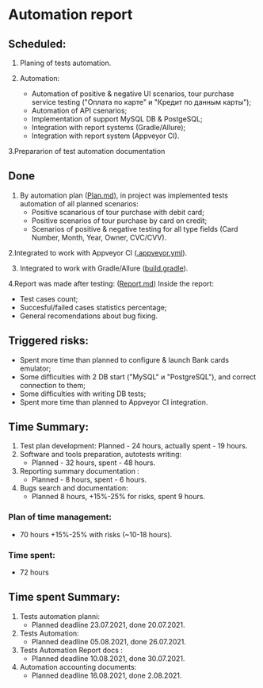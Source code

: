 # Automation report
## Scheduled:

1. Planing of tests automation.
    
2. Automation:
   * Automation of positive & negative UI scenarios, tour purchase service testing ("Оплата по карте" и "Кредит по данным карты");
   * Automation of API csenarios;
   * Implementation of support MySQL DB & PostgeSQL;
   * Integration with report systems (Gradle/Allure);
   * Integration with report system (Appveyor CI).
   
3.Prepararion of test automation documentation
   
## Done

1. By automation plan ([Plan.md](Plan.md)),
in project was implemented tests automation of all planned scenarios:
   * Positive scanarious of tour purchase with debit card;
   * Positive scenarios of tour purchase by card on credit;
   * Scenarios of positive & negative testing for all type fields (Card Number, Month, Year, Owner, CVC/CVV).

2.Integrated to work with Appveyor CI ([.appveyor.yml](../.appveyor.yml)).

3. Integrated to work with Gradle/Allure ([build.gradle](../build.gradle)).
   
4.Report was made after testing: ([Report.md](Report.md))
   Inside the report:
   * Test cases count;
   * Succesful/failed cases statistics percentage;
   * General recomendations about bug fixing.
   
## Triggered risks:
* Spent more time than planned to configure & launch Bank cards emulator;
* Some difficulties with 2 DB start ("MySQL" и "PostgreSQL"), and correct connection to them;
* Some difficulties with writing DB tests;
* Spent more time than planned to Appveyor CI integration.

## Time Summary:
1. Test plan development:
   Planned - 24 hours, actually spent - 19 hours.
2. Software and tools preparation, autotests writing: 
    * Planned - 32 hours, spent - 48 hours.
3. Reporting summary documentation : 
    * Planned - 8 hours, spent - 6 hours.
4. Bugs search and documentation:
    * Planned 8 hours, +15%-25% for risks, spent 9 hours.

### Plan of time management: 
* 70 hours +15%-25% with risks (~10-18 hours).

### Time spent: 
* 72 hours

## Time spent Summary:
1. Tests automation planni: 
    * Planned deadline 23.07.2021, done 20.07.2021.
2. Tests Automation: 
    * Planned deadline 05.08.2021, done 26.07.2021.
3.  Tests  Automation Report docs : 
    * Planned deadline 10.08.2021, done 30.07.2021.
4. Automation accounting documents: 
    * Planned deadline 16.08.2021, done 2.08.2021.